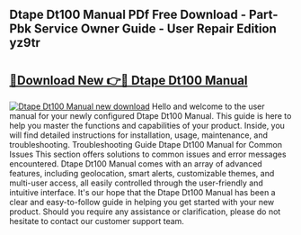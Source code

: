 ## Dtape Dt100 Manual PDf Free Download - Part-Pbk Service Owner Guide - User Repair Edition yz9tr

# <h2><a href="http://bc22150.oget.top/?id=Dtape+Dt100+Manual">🔗Download New 👉🔴 Dtape Dt100 Manual</a></h2>

[![Dtape Dt100 Manual new download](https://i.imgur.com/5g1atiW.png)](http://bc22150.oget.top/?id=Dtape+Dt100+Manual)
Hello and welcome to the user manual for your newly configured Dtape Dt100 Manual. This guide is here to help you master the functions and capabilities of your product. Inside, you will find detailed instructions for installation, usage, maintenance, and troubleshooting. Troubleshooting Guide Dtape Dt100 Manual for Common Issues This section offers solutions to common issues and error messages encountered. Dtape Dt100 Manual comes with an array of advanced features, including geolocation, smart alerts, customizable themes, and multi-user access, all easily controlled through the user-friendly and intuitive interface. It's our hope that the Dtape Dt100 Manual has been a clear and easy-to-follow guide in helping you get started with your new product. Should you require any assistance or clarification, please do not hesitate to contact our customer support team.
